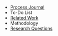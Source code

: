 - [Process Journal](./process-journal.md)
- To-Do List
- [Related Work](./related-work.md)
- Methodology
- [Research Questions](./research-questions.md)
